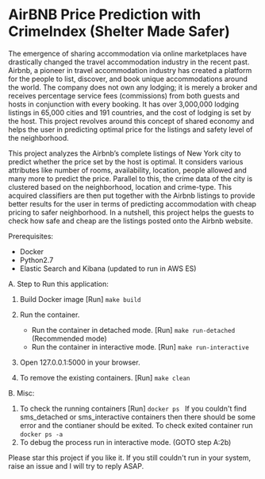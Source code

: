 # AirBNB Price Prediction with CrimeIndex (Shelter Made Safer)


The emergence of sharing accommodation via online marketplaces have drastically changed the travel accommodation industry in the recent past. Airbnb,
a pioneer in travel accommodation industry has created a platform for the people to list, discover, and book unique accommodations around the world. 
The company does not own any lodging; it is merely a broker and receives percentage service fees (commissions) from both guests and hosts in
conjunction with every booking. It has over 3,000,000 lodging listings in 65,000 cities and 191 countries, and the cost of lodging is set by the host. This
project revolves around this concept of shared economy and helps the user in predicting optimal price for the listings and safety level of the neighborhood.

This project analyzes the Airbnb’s complete listings of New York city to predict whether the price set by the host is optimal. It considers various attributes like
number of rooms, availability, location, people allowed and many more to predict the price. Parallel to this, the crime data of the city is clustered based on the
neighborhood, location and crime-type. This acquired classifiers are then put together with the Airbnb listings to provide better results for the user in terms of
predicting accommodation with cheap pricing to safer neighborhood. In a nutshell, this project helps the guests to check how safe and cheap are the
listings posted onto the Airbnb website.

Prerequisites:
- Docker
- Python2.7
- Elastic Search and Kibana (updated to run in AWS ES)

A. Step to Run this application: 

1. Build Docker image [Run] ``` make build ```
2. Run the container.
	* Run the container in detached mode. [Run] ``` make run-detached ``` (Recommended mode)
	* Run the container in interactive mode. [Run] ``` make run-interactive ```

3. Open 127.0.0.1:5000 in your browser.
4. To remove the existing containers. [Run] ``` make clean ```


B. Misc: 
1. To check the running containers [Run] ``` docker ps  ```
    If you couldn't find sms_detached or sms_interactive containers then there should be some error and the contianer should be exited. To check exited container run ``` docker ps -a  ```
2. To debug the process run in interactive mode. (GOTO step A:2b)


Please star this project if you like it. 
If you still couldn't run in your system, raise an issue and I will try to reply ASAP.

